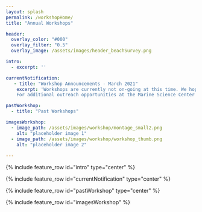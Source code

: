 ```yaml
---
layout: splash
permalink: /workshopHome/
title: "Annual Workshops"

header:
  overlay_color: "#000"
  overlay_filter: "0.5"
  overlay_image: /assets/images/header_beachSurvey.png

intro: 
  - excerpt: ''

currentNotification:
   - title: "Workshop Announcements - March 2021"
    excerpt: 'Workshops are currently not on-going at this time. We hope to have more in the future, pending funding. <br>
    For additional outreach opportunities at the Marine Science Center at Northeastern University please visit our [outreach webpage](https://cos.northeastern.edu/marinescience/outreach/) or contact our Outreach Program Coordinator, Sierra Muñoz ([mscoutreach@northeastern.edu](mscoutreach@northeastern.edu)).' 

pastWorkshop:
  - title: "Past Workshops"

imagesWorkshop:
  - image_path: /assets/images/workshop/montage_small2.png
    alt: "placeholder image 1"
  - image_path: /assets/images/workshop/workshop_thumb.png
    alt: "placeholder image 2"
        
---
```



{% include feature_row id="intro" type="center" %}

{% include feature_row id="currentNotification" type="center" %}

{% include feature_row id="pastWorkshop" type="center" %}

{% include feature_row id="imagesWorkshop" %}
